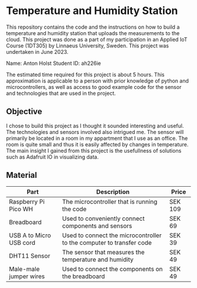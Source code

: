 # Temperature and Humidity Station
This repository contains the code and the instructions on how to build a temperature and humidity station that uploads the measurements to the cloud. This project was done as a part of my participation in an Applied IoT Course (1DT305) by Linnaeus University, Sweden. This project was undertaken in June 2023.

Name: Anton Holst
Student ID: ah226ie

The estimated time required for this project is about 5 hours. This approximation is applicable to a person with prior knowledge of python and microcontrollers, as well as access to good example code for the sensor and technologies that are used in the project.

## Objective
I chose to build this project as I thought it sounded interesting and useful. The technologies and sensors involved also intrigued me. The sensor will primarily be located in a room in my appartment that I use as an office. The room is quite small and thus it is easily affected by changes in temperature. The main insight I gained from this project is the usefullness of solutions such as Adafruit IO in visualizing data.

## Material

| Part | Description | Price |
| --- | --- | --- |
| Raspberry Pi Pico WH | The microcontroller that is running the code | SEK 109 |
| Breadboard | Used to conveniently connect components and sensors | SEK 69 |
| USB A to Micro USB cord | Used to connect the microcontroller to the computer to transfer code | SEK 39 |
| DHT11 Sensor | The sensor that measures the temperature and humidity | SEK 49 |
| Male-male jumper wires | Used to connect the components on the breadboard | SEK 49 |

